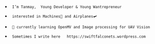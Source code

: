 -      I’m Tanmay,  Young Developer & Young Wantrepreneur 
-      interested in Machines🤖 and Airplanes🛩️
-      🌱 currently learning OpenMV and Image processing for UAV Vision 
-      Sometimes I write here   https://swiftfalconets.wordpress.com

<!---
Tanmax-Payne/Tanmax-Payne is a ✨ special ✨ repository because its `README.md` (this file) appears on your GitHub profile.
You can click the Preview link to take a look at your changes.
--->
